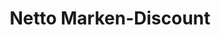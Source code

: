 ---
title: "Netto Marken-Discount"
url: /stuttgart/netto-marken-discount-biklenstrasse/
shop: Supermarkt
---